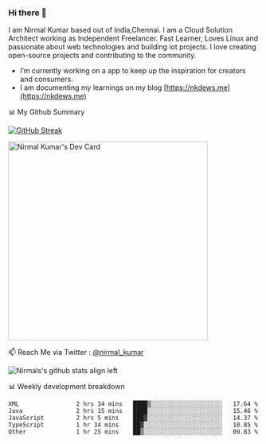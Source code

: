 ### Hi there 👋

 I am Nirmal Kumar based out of India,Chennai. I am a Cloud Solution Architect working as Independent Freelancer. Fast Learner, Loves Linux and passionate about web technologies and building iot projects. I love creating open-source projects and contributing to the community.

- I’m currently working on a app to keep up the inspiration for creators and consumers.
- I am documenting my learnings on my blog [https://nkdews.me](https://nkdews.me)


📊 My Github Summary

[![GitHub Streak](https://github-readme-streak-stats.herokuapp.com?user=nk-gears&theme=dark&hide_border=true&date_format=M%20j%5B%2C%20Y%5D)](https://git.io/streak-stats)

<a href="https://app.daily.dev/nirmal_kumar"><img src="https://api.daily.dev/devcards/a16cfcf02d384b16b41de71ce4d1d811.png?r=8ve" width="400" alt="Nirmal Kumar's Dev Card"/></a>

📫 Reach Me via  Twitter : [@nirmal_kumar](https://twitter.com/nirmal_kumar)

![Nirmals's github stats align left](https://github-readme-stats.vercel.app/api?username=nk-gears&show_icons=true)


📊 Weekly development breakdown

<!--START_SECTION:waka-->

```text
XML                2 hrs 34 mins   ████▒░░░░░░░░░░░░░░░░░░░░   17.64 %
Java               2 hrs 15 mins   ████░░░░░░░░░░░░░░░░░░░░░   15.46 %
JavaScript         2 hrs 5 mins    ███▓░░░░░░░░░░░░░░░░░░░░░   14.37 %
TypeScript         1 hr 34 mins    ██▓░░░░░░░░░░░░░░░░░░░░░░   10.85 %
Other              1 hr 25 mins    ██▒░░░░░░░░░░░░░░░░░░░░░░   09.83 %
```

<!--END_SECTION:waka-->


